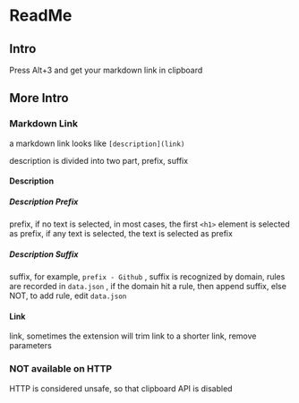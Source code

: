 # ReadMe
## Intro
Press Alt+3 and get your markdown link in clipboard

## More Intro
### Markdown Link
a markdown link looks like `[description](link)`

description is divided into two part, 
prefix, suffix

#### Description
##### Description Prefix
prefix, 
if no text is selected, in most cases, the first `<h1>` element is selected as prefix, 
if any text is selected, the text is selected as prefix

##### Description Suffix
suffix, 
for example, 
`prefix - Github` , 
suffix is recognized by domain, 
rules are recorded in `data.json` , 
if the domain hit a rule, then append suffix, else NOT, 
to add rule, edit `data.json`

#### Link
link, 
sometimes the extension will trim link to a shorter link, remove parameters

### NOT available on HTTP
HTTP is considered unsafe, so that clipboard API is disabled
